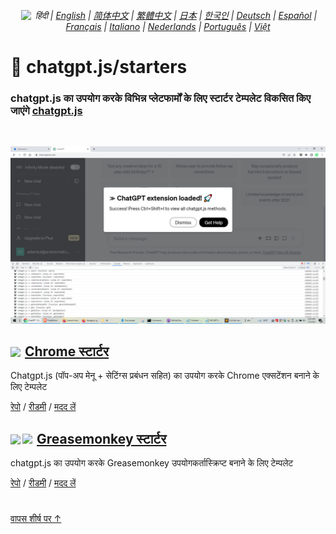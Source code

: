 <div align="center">

###### <a href="https://github.com/kudoai/chatgpt.js/tree/main/starters/docs"><img height=15 style="margin: 0 3px -2px" src="https://raw.githubusercontent.com/kudoai/chatgpt.js/6fa1659feadaf70853996dc7d7f6e1ab5a1e6301/media/images/icons/earth-americas-icon32.svg"></a> हिंदी | <a href="../..#readme">English</a> | <a href="../zh-cn#readme">简体中文</a> | <a href="../zh-tw#readme">繁體中文</a> | <a href="../ja#readme">日本</a> | <a href="../ko#readme">한국인</a> | <a href="../de#readme">Deutsch</a> | <a href="../es#readme">Español</a> | <a href="../fr#readme">Français</a> | <a href="../it#readme">Italiano</a> | <a href="../nl#readme">Nederlands</a> | <a href="../pt#readme">Português</a> | <a href="../vi#readme">Việt</a>
    
</div>

# 🚀 chatgpt.js/starters

### chatgpt.js का उपयोग करके विभिन्न प्लेटफार्मों के लिए स्टार्टर टेम्पलेट विकसित किए जाएंगे <a href="https://github.com/kudoai/chatgpt.js">chatgpt.js</a>

<br>

![](../../chrome/media/images/screenshots/extension-loaded.png)

<h2><a href="../../chrome"><img style="margin: 0 2px -1px 0" height=18 src="https://www.google.com/chrome/static/images/favicons/apple-icon-60x60.png"></a> <a href="../../chrome">Chrome स्टार्टर</a></h3>

Chatgpt.js (पॉप-अप मेनू + सेटिंग्स प्रबंधन सहित) का उपयोग करके Chrome एक्सटेंशन बनाने के लिए टेम्पलेट

[रेपो](https://github.com/kudoai/chatgpt.js-chrome-starter) / [रीडमी](../../chrome/docs/hi#readme) / [मदद लें](https://github.com/kudoai/chatgpt.js-chrome-starter/issues)

<h2><a href="../../greasemonkey"><img style="margin: 0 2px -0.065rem 0" height=19 src="https://raw.githubusercontent.com/kudoai/chatgpt.js/main/starters/media/images/icons/tampermonkey-icon28.png"><img style="margin: 0 2px -0.035rem 1px" height=19.5 src="https://raw.githubusercontent.com/kudoai/chatgpt.js/main/starters/media/images/icons/violentmonkey-icon100.png"></a> <a href="../../greasemonkey">Greasemonkey स्टार्टर</a></h3>

chatgpt.js का उपयोग करके Greasemonkey उपयोगकर्तास्क्रिप्ट बनाने के लिए टेम्पलेट

[रेपो](https://github.com/kudoai/chatgpt.js-greasemonkey-starter) / [रीडमी](../../greasemonkey#readme) / [मदद लें](https://github.com/kudoai/chatgpt.js-greasemonkey-starter/issues)

#

[वापस शीर्ष पर ↑](#)
